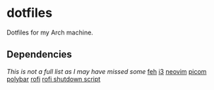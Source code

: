 # dotfiles

Dotfiles for my Arch machine.

## Dependencies
<i>This is not a  full list as I may have missed some</i>
[feh](https://feh.finalrewind.org/)
[i3](https://i3wm.org)
[neovim](https://neovim.io/)
[picom](https://github.com/yshui/picom)
[polybar](https://github.com/polybar/polybar)
[rofi](https://github.com/davatorium/rofi)
[rofi shutdown script](https://github.com/jluttine/rofi-power-menu)


